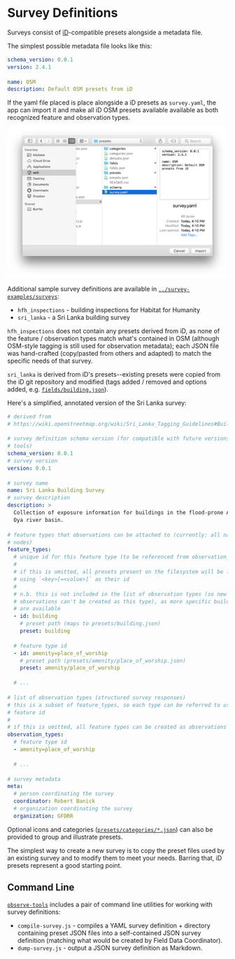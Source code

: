 # Survey Definitions

Surveys consist of [iD](https://github.com/openstreetmap/id)-compatible presets
alongside a metadata file.

The simplest possible metadata file looks like this:

```yaml
schema_version: 0.0.1
version: 2.4.1

name: OSM
description: Default OSM presets from iD
```

If the yaml file placed is place alongside a iD presets as `survey.yaml`, the app can import it
and make all iD OSM presets available available as both recognized feature and
observation types.

![](import.png)

Additional sample survey definitions are available in [`../survey-examples/surveys`](../survey-examples/surveys):

* `hfh_inspections` - building inspections for Habitat for Humanity
* `sri_lanka` - a Sri Lanka building survey

`hfh_inspections` does not contain any presets derived from iD, as none of the feature / observation types match what's contained in OSM (although OSM-style tagging is still used for observation metadata); each JSON file was hand-crafted (copy/pasted from others and adapted) to match the specific needs of that survey.

`sri_lanka` is derived from iD's presets--existing presets were copied from the
iD git repository and modified (tags added / removed and options added, e.g.
[`fields/building.json`](../survey-examples/surveys/sri_lanka/fields/building.json)).

Here's a simplified, annotated version of the Sri Lanka survey:

```yaml
# derived from
# https://wiki.openstreetmap.org/wiki/Sri_Lanka_Tagging_Guidelines#Building_Characteristics

# survey definition schema version (for compatible with future versions of
# tools)
schema_version: 0.0.1
# survey version
version: 0.0.1

# survey name
name: Sri Lanka Building Survey
# survey description
description: >
  Collection of exposure information for buildings in the flood-prone Attanagalu
  Oya river basin.

# feature types that observations can be attached to (currently: all named
# nodes)
feature_types:
  # unique id for this feature type (to be referenced from observation_types)
  #
  # if this is omitted, all presets present on the filesystem will be loaded,
  # using `<key>[=<value>]` as their id
  #
  # n.b. this is not included in the list of observation types (so new
  # observations can't be created as this type), as more specific building types
  # are available
  - id: building
    # preset path (maps to presets/building.json)
    preset: building

  # feature type id
  - id: amenity=place_of_worship
    # preset path (presets/amenity/place_of_worship.json)
    preset: amenity/place_of_worship

  # ...

# list of observation types (structured survey responses)
# this is a subset of feature_types, so each type can be referred to using a
# feature id
#
# if this is omitted, all feature types can be created as observations
observation_types:
  # feature type id
  - amenity=place_of_worship

  # ...

# survey metadata
meta:
  # person coordinating the survey
  coordinator: Robert Banick
  # organization coordinating the survey
  organization: GFDRR
```

Optional icons and categories
([`presets/categories/*.json`](https://github.com/openstreetmap/iD/tree/master/data/presets/categories))
can also be provided to group and illustrate presets.

The simplest way to create a new survey is to copy the preset files used by an
existing survey and to modify them to meet your needs. Barring that, iD presets
represent a good starting point.

## Command Line

[`observe-tools`](https://github.com/osmlab/observe-tools) includes a pair of command line utilities for working with survey definitions:

* `compile-survey.js` - compiles a YAML survey definition + directory containing
  preset JSON files into a self-contained JSON survey definition (matching what
  would be created by Field Data Coordinator).
* `dump-survey.js` - output a JSON survey definition as Markdown.
